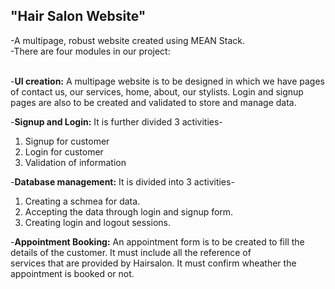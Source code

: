 
<h2>"Hair Salon Website"</h2>
-A multipage, robust website created using MEAN Stack.<br>
-There are four modules in our project:<br><br>

-**UI creation:** A multipage website is to be designed in which we have pages of contact
us, our services, home, about, our stylists. Login and signup pages are also to be created
and validated to store and manage data.

-**Signup and Login:** It is further divided 3 activities-
1. Signup for customer
2. Login for customer
3. Validation of information

-**Database management:** It is divided into 3 activities-
1. Creating a schmea for data.
2. Accepting the data through login and signup form.
3. Creating login and logout sessions.

-**Appointment Booking:** An appointment form is to be created to fill the details of the customer. It must include all the reference of<br> 
      services that are provided by Hairsalon. It must confirm wheather the appointment is booked or not.
